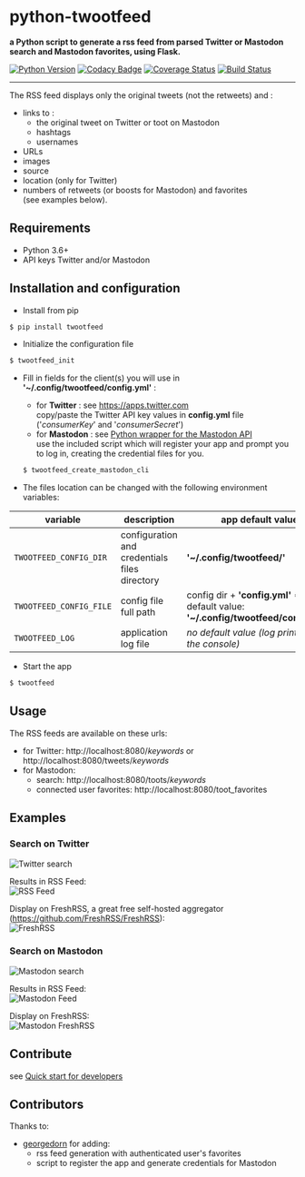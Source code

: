 # python-twootfeed
**a Python script to generate a rss feed from parsed Twitter or Mastodon search and Mastodon favorites, using Flask.**  
  
[![Python Version](https://img.shields.io/badge/python-3.6+-brightgreen.svg)](https://python.org) 
[![Codacy Badge](https://api.codacy.com/project/badge/Grade/14d1c00121c04cd2b81453c597639ca6)](https://www.codacy.com/app/SamR1/python-twootfeed) 
[![Coverage Status](https://coveralls.io/repos/github/SamR1/python-twootfeed/badge.svg?branch=master)](https://coveralls.io/github/SamR1/python-twootfeed?branch=master) 
[![Build Status](https://travis-ci.org/SamR1/python-twootfeed.svg?branch=master)](https://travis-ci.org/SamR1/python-twootfeed)

---

The RSS feed displays only the original tweets (not the retweets) and :
- links to :  
  - the original tweet on Twitter or toot on Mastodon  
  - hashtags  
  - usernames  
- URLs 
- images
- source
- location  (only for Twitter)
- numbers of retweets (or boosts for Mastodon) and favorites  
(see examples below).  


## Requirements

- Python 3.6+
- API keys Twitter and/or Mastodon 

  
## Installation and configuration

- Install from pip

```bash
$ pip install twootfeed
```

- Initialize the configuration file
```bash
$ twootfeed_init
```

- Fill in fields for the client(s) you will use in **'~/.config/twootfeed/config.yml'** :
  - for **Twitter** : see https://apps.twitter.com  
  copy/paste the Twitter API key values in **config.yml** file ('_consumerKey_' and '_consumerSecret_')
  - for **Mastodon** : see [Python wrapper for the Mastodon API](https://mastodonpy.readthedocs.io/)  
  use the included script which will register your app and prompt you to log in, creating the credential files for you.
  ```bash
  $ twootfeed_create_mastodon_cli
  ```
  
- The files location can be changed with the following environment variables:

| variable               | description                                   | app default value                                                                         |
|------------------------|-----------------------------------------------| ------------------------------------------------------------------------------------------|
| `TWOOTFEED_CONFIG_DIR` | configuration and credentials files directory | **'~/.config/twootfeed/'**                                                                |
| `TWOOTFEED_CONFIG_FILE`| config file full path                         | config dir + **'config.yml'** => with default value: **'~/.config/twootfeed/config.yml'** |
| `TWOOTFEED_LOG`        | application log file                          | _no default value (log printed on the console)_                                           |

- Start the app
```bash
$ twootfeed
```

## Usage 

The RSS feeds are available on these urls:  
  - for Twitter: http://localhost:8080/_keywords_ or http://localhost:8080/tweets/_keywords_
  - for Mastodon: 
    - search: http://localhost:8080/toots/_keywords_ 
    - connected user favorites: http://localhost:8080/toot_favorites


## Examples 

### Search on Twitter 

![Twitter search](https://raw.githubusercontent.com/SamR1/python-twootfeed/master/images/twitter.png)  

Results in RSS Feed:  
![RSS Feed](https://raw.githubusercontent.com/SamR1/python-twootfeed/master/images/RSSFeed.png)  
  
Display on FreshRSS, a great free self-hosted aggregator (https://github.com/FreshRSS/FreshRSS):   
![FreshRSS](https://raw.githubusercontent.com/SamR1/python-twootfeed/master/images/FreshRSS.png)  

### Search on Mastodon

![Mastodon search](https://raw.githubusercontent.com/SamR1/python-twootfeed/master/images/mastodon.png)

Results in RSS Feed:  
![Mastodon Feed](https://raw.githubusercontent.com/SamR1/python-twootfeed/master/images/MastodonRSSFeed.png) 

Display on FreshRSS:  
![Mastodon FreshRSS](https://raw.githubusercontent.com/SamR1/python-twootfeed/master/images/MastodonFreshRSS.png)  


## Contribute
see [Quick start for developers](https://github.com/SamR1/python-twootfeed/wiki/Quick-start-for-developers)


## Contributors
Thanks to:
- [georgedorn](https://github.com/georgedorn) for adding:
  - rss feed generation with authenticated user's favorites
  - script to register the app and generate credentials for Mastodon
